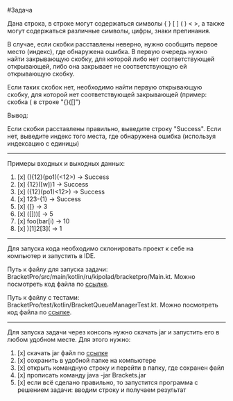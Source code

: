 #Задача

Дана строка, в строке могут содержаться символы { } [ ] ( ) < >, а также могут содержаться различные символы, цифры, знаки препинания.

В случае, если скобки расставлены неверно, нужно сообщить первое место (индекс), где обнаружена ошибка. В первую очередь нужно найти закрывающую скобку, для которой либо нет соответствующей открывающей, либо она закрывает не соответствующую ей открывающую скобку.

Если таких скобок нет, необходимо найти первую открывающую скобку, для которой нет соответствующей закрывающей (пример: скобка ( в строке "{}([]")



Вывод:

Если скобки расставлены правильно, выведите строку "Success". Если нет, выведите индекс того места, где обнаружена ошибка (используя индексацию с единицы)
***
Примеры входных и выходных данных:

1. [x] (){12}(po1)(<12>) → Success
2. [x] {12}([w])1 → Success
3. [x] ({12}(po1)<12>) → Success
4. [x] 123-{1} → Success
5. [x] {[} → 3
6. [x] ([]))[ → 5
7. [x] foo(bar[i) → 10
8. [x] )[1]2[3]( → 1

***
Для запуска кода необходимо склонировать проект к себе на компьютер и запустить в IDE.

Путь к файлу для запуска задачи: BracketPro/src/main/kotlin/ru/kipolad/bracketpro/Main.kt. Можно посмотреть код файла по [ссылке](src/main/kotlin/ru/kipolad/bracketpro/Main.kt).

Путь к файлу с тестами: BracketPro/test/kotlin/BracketQueueManagerTest.kt. Можно посмотреть код файла по [ссылке](src/test/kotlin/BracketQueueManagerTest.kt).
***

Для запуска задачи через консоль нужно скачать jar и запустить его в любом удобном месте. Для этого нужно:

1. [x] скачать jar файл по [ссылке](https://drive.google.com/file/d/1N9-FdZEc74xSvp44tFdV3By90MomfsHs/view?usp=sharing)
2. [x] сохранить в удобной папке на компьютере
3. [x] открыть командную строку и перейти в папку, где сохранен файл
4. [x] прописать команду java -jar Brackets.jar
5. [x] если всё сделано правильно, то запустится программа с решением задачи: вводим строку и получаем результат
